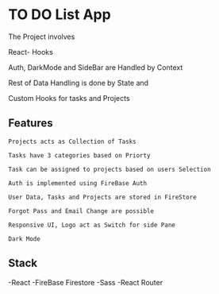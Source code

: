# TO DO List App

The Project involves

React- Hooks

Auth, DarkMode and SideBar are Handled by Context

Rest of Data Handling is done by State and  

Custom Hooks for tasks and Projects

## Features

    Projects acts as Collection of Tasks

    Tasks have 3 categories based on Priorty 

    Task can be assigned to projects based on users Selection

    Auth is implemented using FireBase Auth

    User Data, Tasks and Projects are stored in FireStore

    Forgot Pass and Email Change are possible

    Responsive UI, Logo act as Switch for side Pane

    Dark Mode

## Stack

-React
-FireBase Firestore
-Sass
-React Router




